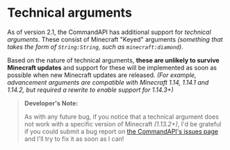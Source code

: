 # Technical arguments

As of version 2.1, the CommandAPI has additional support for _technical arguments_. These consist of Minecraft "Keyed" arguments _(something that takes the form of `String:String`, such as `minecraft:diamond`)_.

Based on the nature of technical arguments, **these are unlikely to survive Minecraft updates** and support for these will be implemented as soon as possible when new Minecraft updates are released. _(For example, advancement arguments are compatible with Minecraft 1.14, 1.14.1 and 1.14.2, but required a rewrite to enable support for 1.14.3+)_

> **Developer's Note:**
>
> As with any future bug, if you notice that a technical argument does not work with a specific version of Minecraft _(1.13.2+)_, I'd be grateful if you could submit a bug report on [the CommandAPI's issues page](https://github.com/JorelAli/1.13-Command-API/issues/new/choose) and I'll try to fix it as soon as I can!

